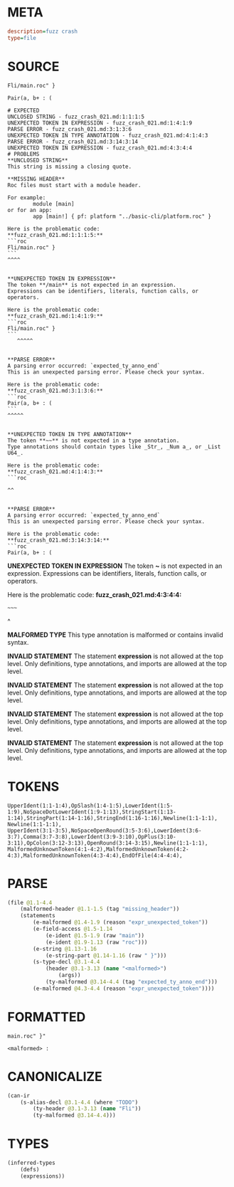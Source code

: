 # META
~~~ini
description=fuzz crash
type=file
~~~
# SOURCE
~~~roc
Fli/main.roc" }

Pair(a, b+ : (
~~~
~~~
# EXPECTED
UNCLOSED STRING - fuzz_crash_021.md:1:1:1:5
UNEXPECTED TOKEN IN EXPRESSION - fuzz_crash_021.md:1:4:1:9
PARSE ERROR - fuzz_crash_021.md:3:1:3:6
UNEXPECTED TOKEN IN TYPE ANNOTATION - fuzz_crash_021.md:4:1:4:3
PARSE ERROR - fuzz_crash_021.md:3:14:3:14
UNEXPECTED TOKEN IN EXPRESSION - fuzz_crash_021.md:4:3:4:4
# PROBLEMS
**UNCLOSED STRING**
This string is missing a closing quote.

**MISSING HEADER**
Roc files must start with a module header.

For example:
        module [main]
or for an app:
        app [main!] { pf: platform "../basic-cli/platform.roc" }

Here is the problematic code:
**fuzz_crash_021.md:1:1:1:5:**
```roc
Fli/main.roc" }
```
^^^^


**UNEXPECTED TOKEN IN EXPRESSION**
The token **/main** is not expected in an expression.
Expressions can be identifiers, literals, function calls, or operators.

Here is the problematic code:
**fuzz_crash_021.md:1:4:1:9:**
```roc
Fli/main.roc" }
```
   ^^^^^


**PARSE ERROR**
A parsing error occurred: `expected_ty_anno_end`
This is an unexpected parsing error. Please check your syntax.

Here is the problematic code:
**fuzz_crash_021.md:3:1:3:6:**
```roc
Pair(a, b+ : (
```
^^^^^


**UNEXPECTED TOKEN IN TYPE ANNOTATION**
The token **~~** is not expected in a type annotation.
Type annotations should contain types like _Str_, _Num a_, or _List U64_.

Here is the problematic code:
**fuzz_crash_021.md:4:1:4:3:**
```roc
~~~
```
^^


**PARSE ERROR**
A parsing error occurred: `expected_ty_anno_end`
This is an unexpected parsing error. Please check your syntax.

Here is the problematic code:
**fuzz_crash_021.md:3:14:3:14:**
```roc
Pair(a, b+ : (
```
             


**UNEXPECTED TOKEN IN EXPRESSION**
The token **~** is not expected in an expression.
Expressions can be identifiers, literals, function calls, or operators.

Here is the problematic code:
**fuzz_crash_021.md:4:3:4:4:**
```roc
~~~
```
  ^


**MALFORMED TYPE**
This type annotation is malformed or contains invalid syntax.

**INVALID STATEMENT**
The statement **expression** is not allowed at the top level.
Only definitions, type annotations, and imports are allowed at the top level.

**INVALID STATEMENT**
The statement **expression** is not allowed at the top level.
Only definitions, type annotations, and imports are allowed at the top level.

**INVALID STATEMENT**
The statement **expression** is not allowed at the top level.
Only definitions, type annotations, and imports are allowed at the top level.

**INVALID STATEMENT**
The statement **expression** is not allowed at the top level.
Only definitions, type annotations, and imports are allowed at the top level.

# TOKENS
~~~zig
UpperIdent(1:1-1:4),OpSlash(1:4-1:5),LowerIdent(1:5-1:9),NoSpaceDotLowerIdent(1:9-1:13),StringStart(1:13-1:14),StringPart(1:14-1:16),StringEnd(1:16-1:16),Newline(1:1-1:1),
Newline(1:1-1:1),
UpperIdent(3:1-3:5),NoSpaceOpenRound(3:5-3:6),LowerIdent(3:6-3:7),Comma(3:7-3:8),LowerIdent(3:9-3:10),OpPlus(3:10-3:11),OpColon(3:12-3:13),OpenRound(3:14-3:15),Newline(1:1-1:1),
MalformedUnknownToken(4:1-4:2),MalformedUnknownToken(4:2-4:3),MalformedUnknownToken(4:3-4:4),EndOfFile(4:4-4:4),
~~~
# PARSE
~~~clojure
(file @1.1-4.4
	(malformed-header @1.1-1.5 (tag "missing_header"))
	(statements
		(e-malformed @1.4-1.9 (reason "expr_unexpected_token"))
		(e-field-access @1.5-1.14
			(e-ident @1.5-1.9 (raw "main"))
			(e-ident @1.9-1.13 (raw "roc")))
		(e-string @1.13-1.16
			(e-string-part @1.14-1.16 (raw " }")))
		(s-type-decl @3.1-4.4
			(header @3.1-3.13 (name "<malformed>")
				(args))
			(ty-malformed @3.14-4.4 (tag "expected_ty_anno_end")))
		(e-malformed @4.3-4.4 (reason "expr_unexpected_token"))))
~~~
# FORMATTED
~~~roc
main.roc" }"

<malformed> : 
~~~
# CANONICALIZE
~~~clojure
(can-ir
	(s-alias-decl @3.1-4.4 (where "TODO")
		(ty-header @3.1-3.13 (name "Fli"))
		(ty-malformed @3.14-4.4)))
~~~
# TYPES
~~~clojure
(inferred-types
	(defs)
	(expressions))
~~~
